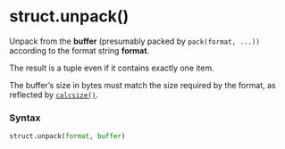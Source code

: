 # struct.unpack()

Unpack from the **buffer** (presumably packed by `pack(format, ...))` according to the format string **format**.

The result is a tuple even if it contains exactly one item.

The buffer’s size in bytes must match the size required by the format, as reflected by [`calcsize()`](/modules/struct/calcsize.md).

### Syntax

```python
struct.unpack(format, buffer)
```
